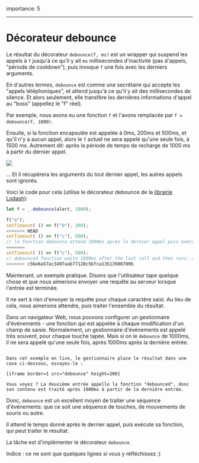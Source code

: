 importance: 5

---

# Décorateur debounce

Le résultat du décorateur `debounce(f, ms)` est un wrapper qui suspend les appels à `f` jusqu'à ce qu'il y ait `ms` millisecondes d'inactivité (pas d'appels, "période de cooldown"), puis invoque `f` une fois avec les derniers arguments.

En d'autres termes, `debounce` est comme une secrétaire qui accepte les "appels téléphoniques", et attend jusqu'à ce qu'il y ait des millisecondes de silence. Et alors seulement, elle transfère les dernières informations d'appel au "boss" (appellez le "f" réel).

Par exemple, nous avons eu une fonction `f` et l'avons remplacée par `f = debounce(f, 1000)`.

Ensuite, si la fonction encapsulée est appelée à 0ms, 200ms et 500ms, et qu'il n'y a aucun appel, alors le `f` actuel ne sera appelé qu'une seule fois, à 1500 ms. Autrement dit: après la période de temps de recharge de 1000 ms à partir du dernier appel.

![](debounce.svg)

... Et il récupérera les arguments du tout dernier appel, les autres appels sont ignorés.

Voici le code pour cela (utilise le décorateur debounce de la [librairie Lodash](https://lodash.com/docs/4.17.15#debounce)):

```js
let f = _.debounce(alert, 1000);

f("a");
setTimeout( () => f("b"), 200);
<<<<<<< HEAD
setTimeout( () => f("c"), 500); 
// la fonction debounce attend 1000ms après le dernier appel puis exécute : alert("c")
=======
setTimeout( () => f("c"), 500);
// debounced function waits 1000ms after the last call and then runs: alert("c")
>>>>>>> c56e6a57ac3497aab77128c5bfca13513980709b
```


Maintenant, un exemple pratique. Disons que l'utilisateur tape quelque chose et que nous aimerions envoyer une requête au serveur lorsque l'entrée est terminée.

Il ne sert à rien d'envoyer la requête pour chaque caractère saisi. Au lieu de cela, nous aimerions attendre, puis traiter l'ensemble du résultat.

Dans un navigateur Web, nous pouvons configurer un gestionnaire d'événements - une fonction qui est appelée à chaque modification d'un champ de saisie. Normalement, un gestionnaire d'événements est appelé très souvent, pour chaque touche tapée. Mais si on le `debounce` de 1000ms, il ne sera appelé qu'une seule fois, après 1000ms après la dernière entrée.

```online

Dans cet exemple en live, le gestionnaire place le résultat dans une case ci-dessous, essayez-le :

[iframe border=1 src="debounce" height=200]

Vous voyez ? La deuxième entrée appelle la fonction "debounced", donc son contenu est traité après 1000ms à partir de la dernière entrée.
```

Donc, `debounce` est un excellent moyen de traiter une séquence d'événements: que ce soit une séquence de touches, de mouvements de souris ou autre.


Il attend le temps donné après le dernier appel, puis exécute sa fonction, qui peut traiter le résultat.

La tâche est d'implémenter le décorateur `debounce`.

Indice : ce ne sont que quelques lignes si vous y réfléchissez :)
